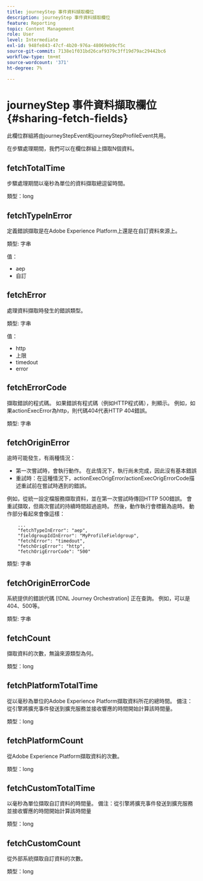 ```yaml
---
title: journeyStep 事件資料擷取欄位
description: journeyStep 事件資料擷取欄位
feature: Reporting
topic: Content Management
role: User
level: Intermediate
exl-id: 948fe843-47cf-4b20-976a-48069eb9cf5c
source-git-commit: 7138e1f031bd26caf9379c3ff19d79ac29442bc6
workflow-type: tm+mt
source-wordcount: '371'
ht-degree: 7%

---
```


# journeyStep 事件資料擷取欄位 {#sharing-fetch-fields}

此欄位群組將由journeyStepEvent和journeyStepProfileEvent共用。

在步驟處理期間，我們可以在欄位群組上擷取N個資料。

## fetchTotalTime

步驟處理期間以毫秒為單位的資料擷取總逗留時間。

類型：long

## fetchTypeInError

定義錯誤擷取是在Adobe Experience Platform上還是在自訂資料來源上。

類型: 字串

值：
* aep
* 自訂

## fetchError

處理資料擷取時發生的錯誤類型。

類型: 字串

值：
* http
* 上限
* timedout
* error

## fetchErrorCode

擷取錯誤的程式碼。 如果錯誤有程式碼（例如HTTP程式碼），則顯示。 例如，如果actionExecError為http，則代碼404代表HTTP 404錯誤。

類型: 字串

## fetchOriginError

逾時可能發生，有兩種情況：

* 第一次嘗試時，會執行動作。 在此情況下，執行尚未完成，因此沒有基本錯誤
* 重試時：在這種情況下，actionExecOrigError/actionExecOrigErrorCode描述重試前在嘗試時遇到的錯誤。

例如，從統一設定檔服務擷取資料，並在第一次嘗試時傳回HTTP 500錯誤。 會重試擷取，但兩次嘗試的持續時間超過逾時。 然後，動作執行會標籤為逾時。 動作部分看起來會像這樣：

```
    ...
    "fetchTypeInError": "aep",
    "fieldgroupIdInError": "MyProfileFieldgroup",
    "fetchError": "timedout",
    "fetchOrigError": "http",
    "fetchOrigErrorCode": "500"
```

類型: 字串

## fetchOriginErrorCode

系統提供的錯誤代碼 [!DNL Journey Orchestration] 正在查詢。 例如，可以是404、500等。

類型: 字串

## fetchCount

擷取資料的次數，無論來源類型為何。

類型：long

## fetchPlatformTotalTime

從以毫秒為單位的Adobe Experience Platform擷取資料所花的總時間。 備注：從引擎將擴充事件發送到擴充服務並接收響應的時間開始計算該時間量。

類型：long

## fetchPlatformCount

從Adobe Experience Platform擷取資料的次數。

類型：long

## fetchCustomTotalTime

以毫秒為單位擷取自訂資料的時間量。 備注：從引擎將擴充事件發送到擴充服務並接收響應的時間開始計算該時間量

類型：long

## fetchCustomCount

從外部系統擷取自訂資料的次數。

類型：long
